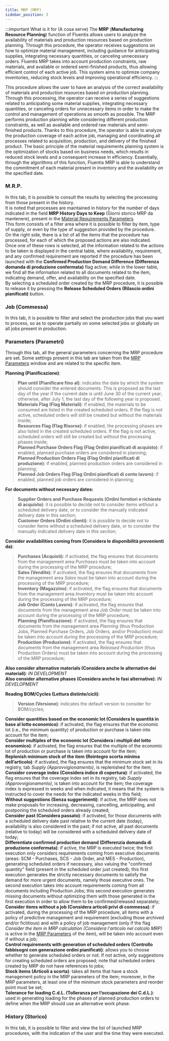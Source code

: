 ```yaml
---
title: MRP (MRP)
sidebar_position: 3
--- 
```


:::important What is it for (A cosa serve)
The **MRP** (**Manufacturing Resource Planning**) function of Fluentis allows users to analyze the availability of materials and production resources based on production planning. Through this procedure, the operator receives suggestions on how to optimize material management, including guidance for anticipating supplies, integrating necessary quantities, or canceling unnecessary orders. Fluentis MRP takes into account production constraints, raw materials, and available or ordered semi-finished products, thus allowing efficient control of each active job. This system aims to optimize company inventories, reducing stock levels and improving operational efficiency.
::: 

This procedure allows the user to have an analysis of the correct availability of materials and production resources based on production planning. Through this processing, the operator can receive a series of suggestions related to anticipating some material supplies, integrating necessary quantities, or canceling orders for unnecessary items in order to make the control and management of operations as smooth as possible. The MRP performs production planning while considering different production constraints, as well as available and ordered raw materials and semi-finished products. Thanks to this procedure, the operator is able to analyze the production coverage of each active job, managing and coordinating all processes related to acquisition, production, and delivery of the finished product. The basic principle of the material requirements planning system is the optimization of stocks based on business needs, which results in reduced stock levels and a consequent increase in efficiency. Essentially, through the algorithms of this function, Fluentis MRP is able to understand the commitment of each material present in inventory and the availability on the specified date. 

### M.R.P.

In this tab, it is possible to consult the results by selecting the processing from those present in the history.    
It is noted that processes are maintained in history for the number of days indicated in the field **MRP History Days to Keep** (Giorni storico MRP da mantenere), present in the [Material Requirements Parameters](/docs/configurations/parameters/production/resource-requirements-parameters).      
This form consists of a filter area where it is possible to filter by item, type of supply, or even by the type of suggestion provided by the procedure.  
On the right side, there is a list of all the items that the procedure has processed, for each of which the proposed actions are also indicated.    
Once one of these rows is selected, all the information related to the actions to be taken is displayed in the central table, where availability, requirement, and any confirmed requirement are reported if the procedure has been launched with the **Confirmed Production Demand Difference (Differenza domanda di produzione confermata)** flag active; while in the lower table, we find all the information related to all documents related to the item, indicating demand, offer, and availability on the specified date.    
By selecting a scheduled order created by the MRP procedure, it is possible to release it by pressing the **Release Scheduled Orders (Rilascio ordini pianificati)** button.

### Job (Commessa)

In this tab, it is possible to filter and select the production jobs that you want to process, so as to operate partially on some selected jobs or globally on all jobs present in production.

### Parameters (Parametri)

Through this tab, all the general parameters concerning the MRP procedure are set. Some settings present in this tab are taken from the [MRP Parameters](/docs/configurations/parameters/production/mrp-parameters/mrp-parameters-intro) window and are related to the specific item. 

**Planning (Pianificazione)**: 
> **Plan until (Pianificare fino al)**: indicates the date by which the system should consider the entered documents. This is proposed as the last day of the year if the current date is until June 30 of the current year; otherwise, after July 1, the last day of the following year is proposed.     
> **Materials Flag (Flag Materiali)**: if enabled, the materials to be consumed are listed in the created scheduled orders. If the flag is not active, scheduled orders will still be created but without the materials inside;       
> **Resources Flag (Flag Risorse)**: if enabled, the processing phases are also listed in the created scheduled orders. If the flag is not active, scheduled orders will still be created but without the processing phases inside;            
> **Planned Purchase Orders Flag (Flag Ordini pianificati di acquisto)**: if enabled, planned purchase orders are considered in planning;    
> **Planned Production Orders Flag (Flag Ordini pianificati di produzione)**: if enabled, planned production orders are considered in planning;    
> **Planned Job Orders Flag (Flag Ordini pianificati di conto lavoro)**: if enabled, planned job orders are considered in planning;   

**For documents without necessary dates:**    
> **Supplier Orders and Purchase Requests (Ordini fornitori e richieste di acquisto)**: it is possible to decide not to consider items without a scheduled delivery date, or to consider the manually indicated delivery date in this section;    
> **Customer Orders (Ordini clienti)**: it is possible to decide not to consider items without a scheduled delivery date, or to consider the manually indicated delivery date in this section;    

**Consider availabilities coming from (Considera le disponibilità provenienti da)**:    
> **Purchases (Acquisti)**: if activated, the flag ensures that documents from the management area *Purchases* must be taken into account during the processing of the MRP procedure;   
> **Sales (Vendite)**: if activated, the flag ensures that documents from the management area *Sales* must be taken into account during the processing of the MRP procedure;    
> **Inventory (Magazzino)**: if activated, the flag ensures that documents from the management area *Inventory* must be taken into account during the processing of the MRP procedure;   
> **Job Order (Conto Lavoro)**: if activated, the flag ensures that documents from the management area *Job Order* must be taken into account during the processing of the MRP procedure;   
> **Planning (Pianificazione)**: if activated, the flag ensures that documents from the management area *Planning* (thus Production Jobs, Planned Purchase Orders, Job Orders, and/or Production) must be taken into account during the processing of the MRP procedure;   
> **Production (Produzione)**: if activated, the flag ensures that documents from the management area *Released Production* (thus Production Orders) must be taken into account during the processing of the MRP procedure;    

**Also consider alternative materials (Considera anche le alternative dei materiali)**: *IN DEVELOPMENT*    
**Also consider alternative phases (Considera anche le fasi alternative)**: *IN DEVELOPMENT*

**Reading BOM/Cycles (Lettura distinte/cicli)**:   
> **Version (Versione)**: indicates the default version to consider for BOM/cycles;   

**Consider quantities based on the economic lot (Considera le quantità in base al lotto economico)**: if activated, the flag ensures that the economic lot (i.e., the minimum quantity) of production or purchase is taken into account for the item;   
**Consider multiples of the economic lot (Considera i multipli del lotto economico)**: if activated, the flag ensures that the multiple of the economic lot of production or purchase is taken into account for the item;   
**Replenish minimum stock of the item (Reintegro scorta minima dell’articolo)**: if activated, the flag ensures that the minimum stock set in its registry, tab *Supply (Approvvigionamento)*, is replenished for the item;   
**Consider coverage index (Considera indice di copertura)**: if activated, the flag ensures that the coverage index set in its registry, tab *Supply (Approvvigionamento)*, is taken into account for the item; the coverage index is expressed in weeks and when indicated, it means that the system is instructed to cover the needs for the indicated weeks in this field;   
**Without suggestions (Senza suggerimenti)**: if active, the MRP does not make proposals for increasing, decreasing, cancelling, anticipating, and postponing the scheduled orders already created;   
**Consider past (Considera passato)**: if activated, for those documents with a scheduled delivery date past relative to the current date (today), availability is also considered in the past; if not active, all past documents (relative to today) will be considered with a scheduled delivery date of today;       
**Differentiate confirmed production demand (Differenzia domanda di produzione confermata)**: if active, the MRP is executed twice; the first execution only considers requirements coming from executive documents (areas: SCM - Purchases, SCS - Job Order, and MES - Production), generating scheduled orders if necessary, also valuing the "confirmed quantity" field (present in the scheduled order just created); this first execution generates the strictly necessary documents to satisfy the demand for more urgent documents, namely those executive ones. 
The second execution takes into account requirements coming from all documents including Production Jobs; this second execution generates missing documents without optimizing them with those generated in the first execution in order to allow them to be confirmed/released separately;       
**Consider items without a job (Considera articoli privi di commessa)**: if activated, during the processing of the MRP procedure, all items with a policy of predictive management and requirement (excluding those archived and/or fictitious) and with a policy of job management (only if the flag *Consider the item in MRP calculation (Considera l'articolo nel calcolo MRP)* is active in the [MRP Parameters](/docs/configurations/parameters/production/mrp-parameters/mrp-parameters-intro) of the item), will be taken into account even if without a job;     
**Control requirements with generation of scheduled orders (Controllo fabbisogni con generazione ordini pianificati)**: allows you to choose whether to generate scheduled orders or not. If not active, only suggestions for creating scheduled orders are proposed; note that scheduled orders created by MRP do not have references to jobs;    
**Stock items (Articoli a scorta)**: takes all items that have a stock management policy in the MRP parameters of the item; moreover, in the MRP parameters, at least one of the minimum stock parameters and reorder point must be set;    
**Tolerance for loading C.d.L. (Tolleranza per l’occupazione dei C.d.L.)**: used in generating loading for the phases of planned production orders to define when the MRP should use an alternative work phase.      

### History (Storico)

In this tab, it is possible to filter and view the list of launched MRP procedures, with the indication of the user and the time they were executed.